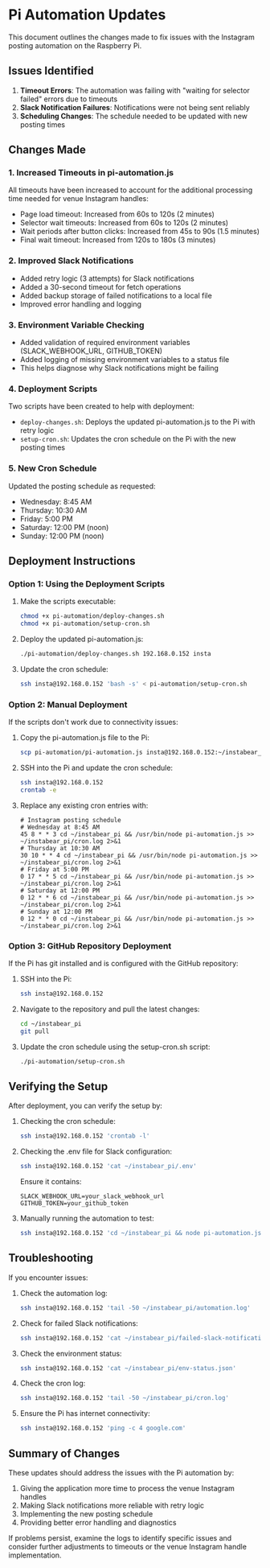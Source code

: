 # Pi Automation Updates

This document outlines the changes made to fix issues with the Instagram posting automation on the Raspberry Pi.

## Issues Identified

1. **Timeout Errors**: The automation was failing with "waiting for selector failed" errors due to timeouts
2. **Slack Notification Failures**: Notifications were not being sent reliably
3. **Scheduling Changes**: The schedule needed to be updated with new posting times

## Changes Made

### 1. Increased Timeouts in pi-automation.js

All timeouts have been increased to account for the additional processing time needed for venue Instagram handles:

- Page load timeout: Increased from 60s to 120s (2 minutes)
- Selector wait timeouts: Increased from 60s to 120s (2 minutes)
- Wait periods after button clicks: Increased from 45s to 90s (1.5 minutes)
- Final wait timeout: Increased from 120s to 180s (3 minutes)

### 2. Improved Slack Notifications

- Added retry logic (3 attempts) for Slack notifications
- Added a 30-second timeout for fetch operations
- Added backup storage of failed notifications to a local file
- Improved error handling and logging

### 3. Environment Variable Checking

- Added validation of required environment variables (SLACK_WEBHOOK_URL, GITHUB_TOKEN)
- Added logging of missing environment variables to a status file
- This helps diagnose why Slack notifications might be failing

### 4. Deployment Scripts

Two scripts have been created to help with deployment:

- `deploy-changes.sh`: Deploys the updated pi-automation.js to the Pi with retry logic
- `setup-cron.sh`: Updates the cron schedule on the Pi with the new posting times

### 5. New Cron Schedule

Updated the posting schedule as requested:

- Wednesday: 8:45 AM
- Thursday: 10:30 AM
- Friday: 5:00 PM
- Saturday: 12:00 PM (noon)
- Sunday: 12:00 PM (noon)

## Deployment Instructions

### Option 1: Using the Deployment Scripts

1. Make the scripts executable:
   ```bash
   chmod +x pi-automation/deploy-changes.sh
   chmod +x pi-automation/setup-cron.sh
   ```

2. Deploy the updated pi-automation.js:
   ```bash
   ./pi-automation/deploy-changes.sh 192.168.0.152 insta
   ```

3. Update the cron schedule:
   ```bash
   ssh insta@192.168.0.152 'bash -s' < pi-automation/setup-cron.sh
   ```

### Option 2: Manual Deployment

If the scripts don't work due to connectivity issues:

1. Copy the pi-automation.js file to the Pi:
   ```bash
   scp pi-automation/pi-automation.js insta@192.168.0.152:~/instabear_pi/
   ```

2. SSH into the Pi and update the cron schedule:
   ```bash
   ssh insta@192.168.0.152
   crontab -e
   ```

3. Replace any existing cron entries with:
   ```
   # Instagram posting schedule
   # Wednesday at 8:45 AM
   45 8 * * 3 cd ~/instabear_pi && /usr/bin/node pi-automation.js >> ~/instabear_pi/cron.log 2>&1
   # Thursday at 10:30 AM
   30 10 * * 4 cd ~/instabear_pi && /usr/bin/node pi-automation.js >> ~/instabear_pi/cron.log 2>&1
   # Friday at 5:00 PM
   0 17 * * 5 cd ~/instabear_pi && /usr/bin/node pi-automation.js >> ~/instabear_pi/cron.log 2>&1
   # Saturday at 12:00 PM
   0 12 * * 6 cd ~/instabear_pi && /usr/bin/node pi-automation.js >> ~/instabear_pi/cron.log 2>&1
   # Sunday at 12:00 PM
   0 12 * * 0 cd ~/instabear_pi && /usr/bin/node pi-automation.js >> ~/instabear_pi/cron.log 2>&1
   ```

### Option 3: GitHub Repository Deployment

If the Pi has git installed and is configured with the GitHub repository:

1. SSH into the Pi:
   ```bash
   ssh insta@192.168.0.152
   ```

2. Navigate to the repository and pull the latest changes:
   ```bash
   cd ~/instabear_pi
   git pull
   ```

3. Update the cron schedule using the setup-cron.sh script:
   ```bash
   ./pi-automation/setup-cron.sh
   ```

## Verifying the Setup

After deployment, you can verify the setup by:

1. Checking the cron schedule:
   ```bash
   ssh insta@192.168.0.152 'crontab -l'
   ```

2. Checking the .env file for Slack configuration:
   ```bash
   ssh insta@192.168.0.152 'cat ~/instabear_pi/.env'
   ```
   
   Ensure it contains:
   ```
   SLACK_WEBHOOK_URL=your_slack_webhook_url
   GITHUB_TOKEN=your_github_token
   ```

3. Manually running the automation to test:
   ```bash
   ssh insta@192.168.0.152 'cd ~/instabear_pi && node pi-automation.js'
   ```

## Troubleshooting

If you encounter issues:

1. Check the automation log:
   ```bash
   ssh insta@192.168.0.152 'tail -50 ~/instabear_pi/automation.log'
   ```

2. Check for failed Slack notifications:
   ```bash
   ssh insta@192.168.0.152 'cat ~/instabear_pi/failed-slack-notifications.json'
   ```

3. Check the environment status:
   ```bash
   ssh insta@192.168.0.152 'cat ~/instabear_pi/env-status.json'
   ```

4. Check the cron log:
   ```bash
   ssh insta@192.168.0.152 'tail -50 ~/instabear_pi/cron.log'
   ```

5. Ensure the Pi has internet connectivity:
   ```bash
   ssh insta@192.168.0.152 'ping -c 4 google.com'
   ```

## Summary of Changes

These updates should address the issues with the Pi automation by:

1. Giving the application more time to process the venue Instagram handles
2. Making Slack notifications more reliable with retry logic
3. Implementing the new posting schedule
4. Providing better error handling and diagnostics

If problems persist, examine the logs to identify specific issues and consider further adjustments to timeouts or the venue Instagram handle implementation.